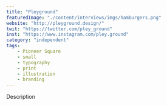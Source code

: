 ```yaml
---
title: "Pleyground"
featuredImage: "./content/interviews/imgs/hamburgers.png"
website: "http://pleyground.design/"
twit: "https://twitter.com/pley_ground"
inst: "https://www.instagram.com/pley.ground"
category: "independent"
tags:
    - Pioneer Square
    - small
    - typography
    - print
    - illustration
    - branding
---
```


Description
